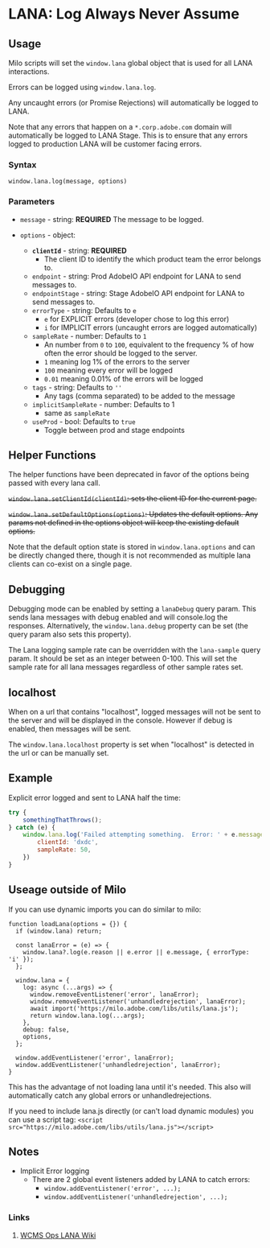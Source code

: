 # LANA: Log Always Never Assume

## Usage

Milo scripts will set the `window.lana` global object that is used for all LANA interactions.

Errors can be logged using `window.lana.log`.

Any uncaught errors (or Promise Rejections) will automatically be logged to LANA.

Note that any errors that happen on a `*.corp.adobe.com` domain will automatically be logged to LANA Stage.  This is to ensure that any errors logged to production LANA will be customer facing errors.

### Syntax

`window.lana.log(message, options)`

### Parameters

* `message` - string: **REQUIRED** The message to be logged.

* `options` - object:
    * **`clientId`** - string: **REQUIRED**
        * The client ID to identify the which product team the error belongs to.
    * `endpoint` - string: Prod AdobeIO API endpoint for LANA to send messages to.
    * `endpointStage` - string: Stage AdobeIO API endpoint for LANA to send messages to.
    * `errorType` - string: Defaults to `e`
        * `e` for EXPLICIT errors (developer chose to log this error)
        * `i` for IMPLICIT errors (uncaught errors are logged automatically)
    * `sampleRate` - number: Defaults to `1`
        * An number from `0` to `100`, equivalent to the frequency % of how often the error should be logged to the server.
        * `1` meaning log 1% of the errors to the server
        * `100` meaning every error will be logged
        * `0.01` meaning 0.01% of the errors will be logged
    * `tags` - string: Defaults to `''`
        * Any tags (comma separated) to be added to the message
    * `implicitSampleRate` - number: Defaults to 1
        * same as `sampleRate`
    * `useProd` - bool: Defaults to `true`
        * Toggle between prod and stage endpoints

## Helper Functions

The helper functions have been deprecated in favor of the options being passed with every lana call.

~~`window.lana.setClientId(clientId)`: sets the client ID for the current page.~~

~~`window.lana.setDefaultOptions(options)`: Updates the default options.  Any params not defined in the options object will keep the existing default options.~~

Note that the default option state is stored in `window.lana.options` and can be directly changed there, though it is not recommended as multiple lana clients can co-exist on a single page.

## Debugging

Debugging mode can be enabled by setting a `lanaDebug` query param.  This sends lana messages with debug enabled and will console.log the responses.
Alternatively, the `window.lana.debug` property can be set (the query param also sets this property).

The Lana logging sample rate can be overridden with the `lana-sample` query param.  It should be set as an integer between 0-100.  This will set the sample rate for all lana messages regardless of other sample rates set.

## localhost

When on a url that contains "localhost", logged messages will not be sent to the server and will be displayed in the console.  However if debug is enabled, then messages will be sent.

The `window.lana.localhost` property is set when "localhost" is detected in the url or can be manually set.

## Example

Explicit error logged and sent to LANA half the time:

```javascript
try {
    somethingThatThrows();
} catch (e) {
    window.lana.log('Failed attempting something.  Error: ' + e.message, {
        clientId: 'dxdc',
        sampleRate: 50,
    })
}
```

## Useage outside of Milo

If you can use dynamic imports you can do similar to milo:
```
function loadLana(options = {}) {
  if (window.lana) return;

  const lanaError = (e) => {
    window.lana?.log(e.reason || e.error || e.message, { errorType: 'i' });
  };

  window.lana = {
    log: async (...args) => {
      window.removeEventListener('error', lanaError);
      window.removeEventListener('unhandledrejection', lanaError);
      await import('https://milo.adobe.com/libs/utils/lana.js');
      return window.lana.log(...args);
    },
    debug: false,
    options,
  };

  window.addEventListener('error', lanaError);
  window.addEventListener('unhandledrejection', lanaError);
}
```
This has the advantage of not loading lana until it's needed.  This also will automatically catch any global errors or unhandledrejections.

If you need to include lana.js directly (or can't load dynamic modules) you can use a script tag:
`<script src="https://milo.adobe.com/libs/utils/lana.js"></script>`

## Notes
* Implicit Error logging
    * There are 2 global event listeners added by LANA to catch errors:
        * `window.addEventListener('error', ...);`
        * `window.addEventListener('unhandledrejection', ...);`


### Links

1. [WCMS Ops LANA Wiki](https://wiki.corp.adobe.com/display/WCMSOps/LANA+-+Log+Always+Never+Assume)
